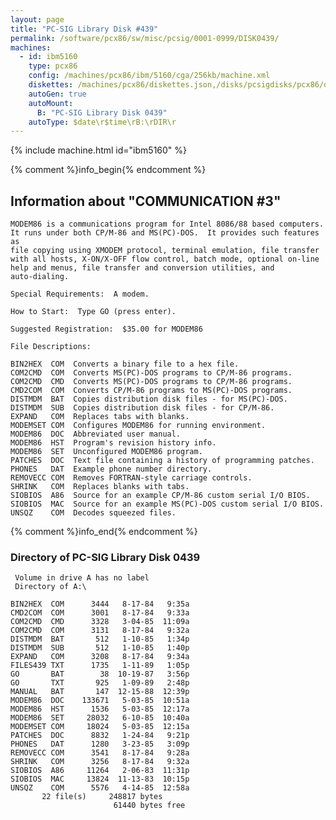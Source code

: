 ```yaml
---
layout: page
title: "PC-SIG Library Disk #439"
permalink: /software/pcx86/sw/misc/pcsig/0001-0999/DISK0439/
machines:
  - id: ibm5160
    type: pcx86
    config: /machines/pcx86/ibm/5160/cga/256kb/machine.xml
    diskettes: /machines/pcx86/diskettes.json,/disks/pcsigdisks/pcx86/diskettes.json
    autoGen: true
    autoMount:
      B: "PC-SIG Library Disk 0439"
    autoType: $date\r$time\rB:\rDIR\r
---
```


{% include machine.html id="ibm5160" %}

{% comment %}info_begin{% endcomment %}

## Information about "COMMUNICATION #3"

    MODEM86 is a communications program for Intel 8086/88 based computers.
    It runs under both CP/M-86 and MS(PC)-DOS.  It provides such features as
    file copying using XMODEM protocol, terminal emulation, file transfer
    with all hosts, X-ON/X-OFF flow control, batch mode, optional on-line
    help and menus, file transfer and conversion utilities, and
    auto-dialing.
    
    Special Requirements:  A modem.
    
    How to Start:  Type GO (press enter).
    
    Suggested Registration:  $35.00 for MODEM86
    
    File Descriptions:
    
    BIN2HEX  COM  Converts a binary file to a hex file.
    COM2CMD  COM  Converts MS(PC)-DOS programs to CP/M-86 programs.
    COM2CMD  CMD  Converts MS(PC)-DOS programs to CP/M-86 programs.
    CMD2COM  COM  Converts CP/M-86 programs to MS(PC)-DOS programs.
    DISTMDM  BAT  Copies distribution disk files - for MS(PC)-DOS.
    DISTMDM  SUB  Copies distribution disk files - for CP/M-86.
    EXPAND   COM  Replaces tabs with blanks.
    MODEMSET COM  Configures MODEM86 for running environment.
    MODEM86  DOC  Abbreviated user manual.
    MODEM86  HST  Program's revision history info.
    MODEM86  SET  Unconfigured MODEM86 program.
    PATCHES  DOC  Text file containing a history of programming patches.
    PHONES   DAT  Example phone number directory.
    REMOVECC COM  Removes FORTRAN-style carriage controls.
    SHRINK   COM  Replaces blanks with tabs.
    SIOBIOS  A86  Source for an example CP/M-86 custom serial I/O BIOS.
    SIOBIOS  MAC  Source for an example MS(PC)-DOS custom serial I/O BIOS.
    UNSQZ    COM  Decodes squeezed files.
{% comment %}info_end{% endcomment %}


### Directory of PC-SIG Library Disk 0439

     Volume in drive A has no label
     Directory of A:\

    BIN2HEX  COM      3444   8-17-84   9:35a
    CMD2COM  COM      3001   8-17-84   9:33a
    COM2CMD  CMD      3328   3-04-85  11:09a
    COM2CMD  COM      3131   8-17-84   9:32a
    DISTMDM  BAT       512   1-10-85   1:34p
    DISTMDM  SUB       512   1-10-85   1:40p
    EXPAND   COM      3208   8-17-84   9:34a
    FILES439 TXT      1735   1-11-89   1:05p
    GO       BAT        38  10-19-87   3:56p
    GO       TXT       925   1-09-89   2:48p
    MANUAL   BAT       147  12-15-88  12:39p
    MODEM86  DOC    133671   5-03-85  10:51a
    MODEM86  HST      1536   5-03-85  12:17a
    MODEM86  SET     28032   6-10-85  10:40a
    MODEMSET COM     18024   5-03-85  12:15a
    PATCHES  DOC      8832   1-24-84   9:21p
    PHONES   DAT      1280   3-23-85   3:09p
    REMOVECC COM      3541   8-17-84   9:28a
    SHRINK   COM      3256   8-17-84   9:32a
    SIOBIOS  A86     11264   2-06-83  11:31p
    SIOBIOS  MAC     13824  11-13-83  10:15p
    UNSQZ    COM      5576   4-14-85  12:58a
           22 file(s)     248817 bytes
                           61440 bytes free
